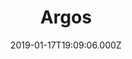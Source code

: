 ---
date: 2019-01-17T19:09:06.000Z
title: Argos
latitude: 52.05905112119146
longitude: 1.1364862024467515
category: checkin
---